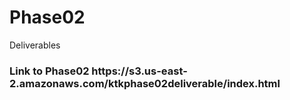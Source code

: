 # Phase02
Deliverables
<h3>Link to Phase02 https://s3.us-east-2.amazonaws.com/ktkphase02deliverable/index.html</h3>
